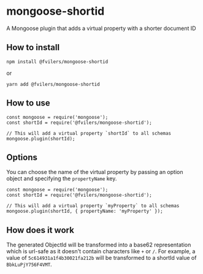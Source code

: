 # mongoose-shortid

A Mongoose plugin that adds a virtual property with a shorter document ID

## How to install

```
npm install @fvilers/mongoose-shortid
```

or

```
yarn add @fvilers/mongoose-shortid
```

## How to use

```
const mongoose = require('mongoose');
const shortId = require('@fvilers/mongoose-shortid');

// This will add a virtual property `shortId` to all schemas
mongoose.plugin(shortId);
```

## Options

You can choose the name of the virtual property by passing an option object and specifying the `propertyName` key.

```
const mongoose = require('mongoose');
const shortId = require('@fvilers/mongoose-shortid');

// This will add a virtual property `myProperty` to all schemas
mongoose.plugin(shortId, { propertyName: 'myProperty' });
```

## How does it work

The generated ObjectId will be transformed into a base62 representation which is url-safe as it doesn't contain characters like `+` or `/`. For example, a value of `5c614931a1f4b30021fa212b` will be transformed to a shortId value of `BbkLuPjY756F4VMT`.
